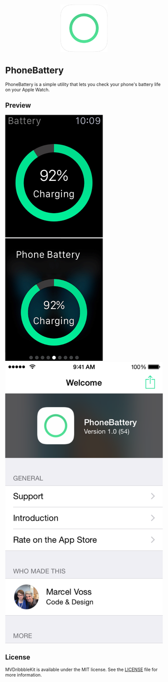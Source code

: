 <center><img src="Preview/rounded_icon.png" alt="" width="150" height="150"/></center>

# PhoneBattery
PhoneBattery is a simple utility that lets you check your phone's battery life on your Apple Watch.

## Preview
<img src="Preview/watch_1.jpg" alt=""/>
<img src="Preview/watch_2.jpg" alt=""/>
<img src="Preview/phone_1.png" alt=""/>

## License
MVDribbbleKit is available under the MIT license. See the [LICENSE](https://github.com/marcelvoss/PhoneBattery/blob/master/LICENSE.md) file for more information.